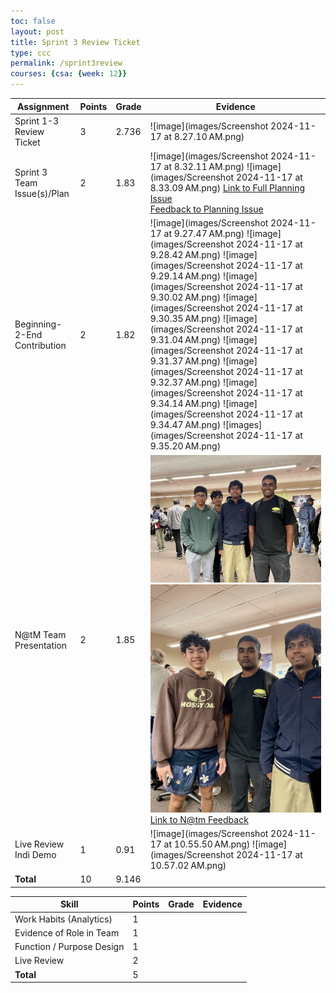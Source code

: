 ```yaml
---
toc: false
layout: post
title: Sprint 3 Review Ticket
type: ccc
permalink: /sprint3review
courses: {csa: {week: 12}}
---
```


| **Assignment**                | **Points**    | **Grade** | **Evidence** |
|-------------------------------|---------------|-----------|--------------|
| Sprint 1-3 Review Ticket      | 3             |    2.736       |        ![image](images/Screenshot 2024-11-17 at 8.27.10 AM.png)      |
| Sprint 3 Team Issue(s)/Plan   | 2             |      1.83     |       ![image](images/Screenshot 2024-11-17 at 8.32.11 AM.png) ![image](images/Screenshot 2024-11-17 at 8.33.09 AM.png)  [Link to Full Planning Issue](https://github.com/CSA-Project-Managment/CSA-Project-Managment-Backend/issues/1) <br> [Feedback to Planning Issue](https://github.com/CSA-Project-Managment/CSA-Project-Managment-Backend/issues/1#issuecomment-2430077001)   |
| Beginning-2-End Contribution  | 2             |     1.82      |      ![image](images/Screenshot 2024-11-17 at 9.27.47 AM.png)  ![image](images/Screenshot 2024-11-17 at 9.28.42 AM.png)   ![image](images/Screenshot 2024-11-17 at 9.29.14 AM.png) ![image](images/Screenshot 2024-11-17 at 9.30.02 AM.png) ![image](images/Screenshot 2024-11-17 at 9.30.35 AM.png) ![image](images/Screenshot 2024-11-17 at 9.31.04 AM.png) ![image](images/Screenshot 2024-11-17 at 9.31.37 AM.png) ![image](images/Screenshot 2024-11-17 at 9.32.37 AM.png) ![image](images/Screenshot 2024-11-17 at 9.34.14 AM.png) ![image](images/Screenshot 2024-11-17 at 9.34.47 AM.png) ![images](images/Screenshot 2024-11-17 at 9.35.20 AM.png) |
| N@tM Team Presentation        | 2             |     1.85      |   ![image](images/1B733A4D-55D9-40E7-8E9F-833A8C909E41_1_105_c.jpeg) ![image](images/EECEA31B-17D4-4DE2-8421-831B25233C86_1_105_c.jpeg) [Link to N@tm Feedback](https://github.com/CSA-Project-Managment/CSA-Project-Managment-Backend/issues/2)           |
| Live Review Indi Demo         | 1             |     0.91     |       ![image](images/Screenshot 2024-11-17 at 10.55.50 AM.png) ![image](images/Screenshot 2024-11-17 at 10.57.02 AM.png)       |
| **Total**                     | 10            |      9.146     |              |

| **Skill**                  | **Points**    | **Grade** | **Evidence** |
|----------------------------|---------------|-----------|--------------|
| Work Habits (Analytics)    | 1             |           |              |
| Evidence of Role in Team   | 1             |           |              | 
| Function / Purpose Design  | 1             |           |              | 
| Live Review                | 2             |           |              | 
| **Total**                  | 5             |           |              |
